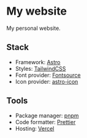# My website

My personal website.

## Stack

- Framework: [Astro](https://astro.build/)
- Styles: [TailwindCSS](https://tailwindcss.com/)
- Font provider: [Fontsource](https://fontsource.org/)
- Icon provider: [astro-icon](https://github.com/natemoo-re/astro-icon)

## Tools

- Package manager: [pnpm](https://pnpm.io/)
- Code formatter: [Prettier](https://prettier.io/)
- Hosting: [Vercel](https://vercel.com/)
